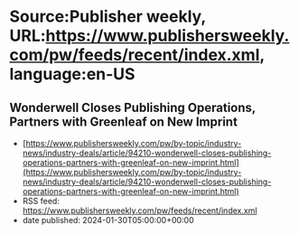 # Source:Publisher weekly, URL:https://www.publishersweekly.com/pw/feeds/recent/index.xml, language:en-US

## Wonderwell Closes Publishing Operations, Partners with Greenleaf on New Imprint
 - [https://www.publishersweekly.com/pw/by-topic/industry-news/industry-deals/article/94210-wonderwell-closes-publishing-operations-partners-with-greenleaf-on-new-imprint.html](https://www.publishersweekly.com/pw/by-topic/industry-news/industry-deals/article/94210-wonderwell-closes-publishing-operations-partners-with-greenleaf-on-new-imprint.html)
 - RSS feed: https://www.publishersweekly.com/pw/feeds/recent/index.xml
 - date published: 2024-01-30T05:00:00+00:00



